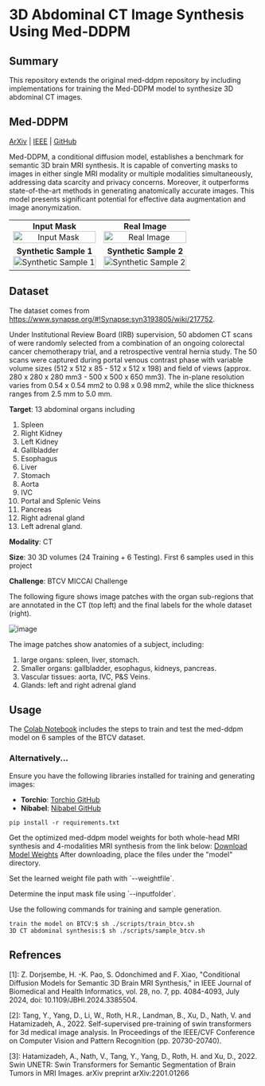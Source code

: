 <!-- #region -->
# 3D Abdominal CT Image Synthesis Using Med-DDPM


## Summary

This repository extends the original med-ddpm repository by including implementations for training the Med-DDPM model to synthesize 3D abdominal CT images.




## Med-DDPM

[ArXiv](https://arxiv.org/pdf/2305.18453.pdf) | [IEEE](https://ieeexplore.ieee.org/document/10493074) | [GitHub](https://github.com/mobaidoctor/med-ddpm/)

Med-DDPM, a conditional diffusion model, establishes a benchmark for semantic 3D brain MRI synthesis. It is capable of converting masks to images in either single MRI modality or multiple modalities simultaneously, addressing data scarcity and privacy concerns. Moreover, it outperforms state-of-the-art methods in generating anatomically accurate images. This model presents significant potential for effective data augmentation and image anonymization.

<table>
  <tr>
    <td align="center">
      <strong>Input Mask</strong><br>
      <img id="img_0" src="images/img_0.gif" alt="Input Mask" width="100%">
    </td>
    <td align="center">
      <strong>Real Image</strong><br>
      <img id="img_1" src="images/img_1.gif" alt="Real Image" width="100%">
    </td>
  </tr>
  <tr>
    <td align="center">
      <strong>Synthetic Sample 1</strong><br>
      <img id="img_2" src="images/img_2.gif" alt="Synthetic Sample 1" width="100%">
    </td>
    <td align="center">
      <strong>Synthetic Sample 2</strong><br>
      <img id="img_3" src="images/img_3.gif" alt="Synthetic Sample 2" width="100%">
    </td>
  </tr>
</table>
<!-- #endregion -->

## Dataset
The dataset comes from https://www.synapse.org/#!Synapse:syn3193805/wiki/217752.  

Under Institutional Review Board (IRB) supervision, 50 abdomen CT scans of were randomly selected from a combination of an ongoing colorectal cancer chemotherapy trial, and a retrospective ventral hernia study. The 50 scans were captured during portal venous contrast phase with variable volume sizes (512 x 512 x 85 - 512 x 512 x 198) and field of views (approx. 280 x 280 x 280 mm3 - 500 x 500 x 650 mm3). The in-plane resolution varies from 0.54 x 0.54 mm2 to 0.98 x 0.98 mm2, while the slice thickness ranges from 2.5 mm to 5.0 mm.

**Target**: 13 abdominal organs including
  1. Spleen
  2. Right Kidney
  3. Left Kidney
  4. Gallbladder
  5. Esophagus
  6. Liver
  7. Stomach
  8. Aorta
  9. IVC
  10. Portal and Splenic Veins
  11. Pancreas
  12. Right adrenal gland
  13. Left adrenal gland.

**Modality**: CT

**Size**: 30 3D volumes (24 Training + 6 Testing). First 6 samples used in this project

**Challenge**: BTCV MICCAI Challenge

The following figure shows image patches with the organ sub-regions that are annotated in the CT (top left) and the final labels for the whole dataset (right).


![image](https://lh3.googleusercontent.com/pw/AM-JKLX0svvlMdcrchGAgiWWNkg40lgXYjSHsAAuRc5Frakmz2pWzSzf87JQCRgYpqFR0qAjJWPzMQLc_mmvzNjfF9QWl_1OHZ8j4c9qrbR6zQaDJWaCLArRFh0uPvk97qAa11HtYbD6HpJ-wwTCUsaPcYvM=w1724-h522-no?authuser=0)


The image patches show anatomies of a subject, including:
1. large organs: spleen, liver, stomach.
2. Smaller organs: gallbladder, esophagus, kidneys, pancreas.
3. Vascular tissues: aorta, IVC, P&S Veins.
4. Glands: left and right adrenal gland
   


## Usage 

The [Colab Notebook](https://colab.research.google.com/drive/1d7Zh4_bWFyhpKHdsa_zHk1bHM9bTYkh2?usp=sharing) includes the steps to train and test the med-ddpm model on 6 samples of the BTCV dataset.




### Alternatively...
 
Ensure you have the following libraries installed for training and generating images:

- **Torchio**: [Torchio GitHub](https://github.com/fepegar/torchio)
- **Nibabel**: [Nibabel GitHub](https://github.com/nipy/nibabel)

```
pip install -r requirements.txt
```

Get the optimized med-ddpm model weights for both whole-head MRI synthesis and 4-modalities MRI synthesis from the link below:
[Download Model Weights](https://drive.google.com/drive/folders/1t6jk5MrKt34JYClgfijlbNYePIcTEQvJ?usp=sharing)
After downloading, place the files under the "model" directory.


Set the learned weight file path with \`--weightfile\`.

Determine the input mask file using \`--inputfolder\`.


Use the following commands for training and sample generation.

```
train the model on BTCV:$ sh ./scripts/train_btcv.sh
3D CT abdominal synthesis:$ sh ./scripts/sample_btcv.sh
```


## Refrences
[1]: Z. Dorjsembe, H. -K. Pao, S. Odonchimed and F. Xiao, "Conditional Diffusion Models for Semantic 3D Brain MRI Synthesis," in IEEE Journal of Biomedical and Health Informatics, vol. 28, no. 7, pp. 4084-4093, July 2024, doi: 10.1109/JBHI.2024.3385504.

[2]: Tang, Y., Yang, D., Li, W., Roth, H.R., Landman, B., Xu, D., Nath, V. and Hatamizadeh, A., 2022. Self-supervised pre-training of swin transformers for 3d medical image analysis. In Proceedings of the IEEE/CVF Conference on Computer Vision and Pattern Recognition (pp. 20730-20740).

[3]: Hatamizadeh, A., Nath, V., Tang, Y., Yang, D., Roth, H. and Xu, D., 2022. Swin UNETR: Swin Transformers for Semantic Segmentation of Brain Tumors in MRI Images. arXiv preprint arXiv:2201.01266

